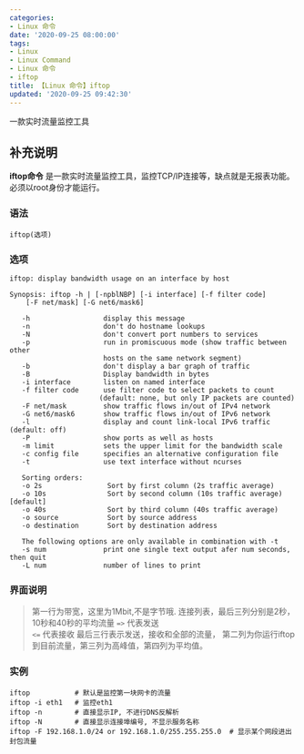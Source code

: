 ```yaml
---
categories:
- Linux 命令
date: '2020-09-25 08:00:00'
tags:
- Linux
- Linux Command
- Linux 命令
- iftop
title: 【Linux 命令】iftop
updated: '2020-09-25 09:42:30'
---
```


一款实时流量监控工具

## 补充说明

**iftop命令** 是一款实时流量监控工具，监控TCP/IP连接等，缺点就是无报表功能。必须以root身份才能运行。

###  语法

```shell
iftop(选项)
```

###  选项

```shell
iftop: display bandwidth usage on an interface by host

Synopsis: iftop -h | [-npblNBP] [-i interface] [-f filter code]
    [-F net/mask] [-G net6/mask6]

   -h                  display this message
   -n                  don't do hostname lookups
   -N                  don't convert port numbers to services
   -p                  run in promiscuous mode (show traffic between other
                       hosts on the same network segment)
   -b                  don't display a bar graph of traffic
   -B                  Display bandwidth in bytes
   -i interface        listen on named interface
   -f filter code      use filter code to select packets to count
                      (default: none, but only IP packets are counted)
   -F net/mask         show traffic flows in/out of IPv4 network
   -G net6/mask6       show traffic flows in/out of IPv6 network
   -l                  display and count link-local IPv6 traffic (default: off)
   -P                  show ports as well as hosts
   -m limit            sets the upper limit for the bandwidth scale
   -c config file      specifies an alternative configuration file
   -t                  use text interface without ncurses
   
   Sorting orders:
   -o 2s                Sort by first column (2s traffic average)
   -o 10s               Sort by second column (10s traffic average) [default]
   -o 40s               Sort by third column (40s traffic average)
   -o source            Sort by source address
   -o destination       Sort by destination address
   
   The following options are only available in combination with -t
   -s num              print one single text output afer num seconds, then quit
   -L num              number of lines to print
```

### 界面说明

> 第一行为带宽，这里为1Mbit,不是字节哦.
> 连接列表，最后三列分别是2秒，10秒和40秒的平均流量
> `=>` 代表发送  
> `<=` 代表接收
> 最后三行表示发送，接收和全部的流量，
> 第二列为你运行iftop到目前流量，第三列为高峰值，第四列为平均值。

###  实例

```shell
iftop           # 默认是监控第一块网卡的流量
iftop -i eth1   # 监控eth1
iftop -n        # 直接显示IP, 不进行DNS反解析
iftop -N        # 直接显示连接埠编号, 不显示服务名称
iftop -F 192.168.1.0/24 or 192.168.1.0/255.255.255.0  # 显示某个网段进出封包流量
```


<!-- Linux命令行搜索引擎：https://jaywcjlove.github.io/linux-command/ -->
